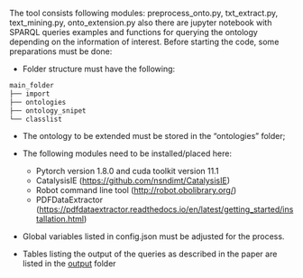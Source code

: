 The tool consists following modules: preprocess_onto.py, txt_extract.py, text_mining.py, onto_extension.py also there are jupyter notebook with SPARQL queries examples and functions for querying the ontology depending on the information of interest. 
Before starting the code, some preparations must be done:
-	Folder structure must have the following:

```bash
main_folder
├── import
├── ontologies
├── ontology_snipet
└── classlist
```
 	
-	The ontology to be extended must be stored in the “ontologies” folder;
-	The following modules need to be installed/placed here:
	-	Pytorch version 1.8.0 and cuda toolkit version 11.1
	-	CatalysisIE (https://github.com/nsndimt/CatalysisIE)
	-	Robot command line tool (http://robot.obolibrary.org/)
	-	PDFDataExtractor (https://pdfdataextractor.readthedocs.io/en/latest/getting_started/installation.html)
-	Global variables listed in config.json must be adjusted for the process.

- Tables listing the output of the queries as described in the paper are listed in the [output](./output/) folder
